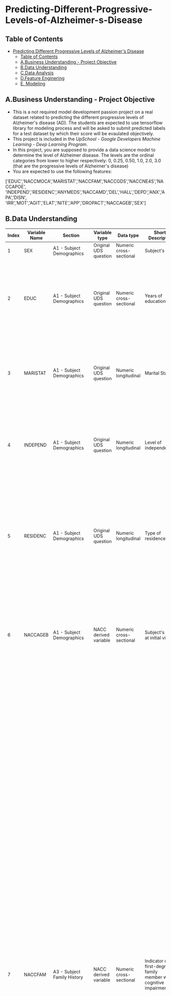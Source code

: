# Predicting-Different-Progressive-Levels-of-Alzheimer-s-Disease

## Table of Contents

- [Predicting Different Progressive Levels of Alzheimer's Disease](#predicting-different-progressive-levels-of-alzheimers-disease)
  - [Table of Contents](#table-of-contents)
  - [A.Business Understanding - Project Objective](#abusiness-understanding---project-objective)
  - [B.Data Understanding](#bdata-understanding)
  - [C.Data Analysis](#cdata-analysis)
  - [D.Feature Enginering](#dfeature-enginering)
  - [E. Modeling](#e-modeling)

## A.Business Understanding - Project Objective

- This is a not required model development passion project on a real dataset related to predicting the different progressive levels of Alzheimer's disease (AD). The students are expected to use tensorflow library for modeling process and will be asked to submit predicted labels for a test dataset by which their score will be evaulated objectively. 
- This project is included in the *UpSchool - Google Developers Machine Learning - Deep Learning Program*. 
- In this project, you are supposed to provide a data science model to determine the level of Alzheimer disease. The levels are the ordinal categories from lower to higher respectively: 0, 0.25, 0.50, 1.0, 2.0, 3.0 (that are the progressive levels of Alzheimer's disease)
- You are expected to use the following features:

['EDUC','NACCMOCA','MARISTAT','NACCFAM','NACCGDS','NACCNE4S','NACCAPOE', 'INDEPEND','RESIDENC','ANYMEDS','NACCAMD','DEL','HALL','DEPD','ANX','APA','DISN', 'IRR','MOT','AGIT','ELAT','NITE','APP','DROPACT','NACCAGEB','SEX']

## B.Data Understanding


| Index | Variable Name | Section                                             | Variable type         | Data type               | Short Descriptor                                                  | Data Source | Allowable codes                                                                                                                                                                                                                                                                                              | Missing Codes | Description / derivation                                                                                                                                                                                                                                                                                                                                                                                                                                                                                                                                                                                                                                                                                                                                                                                                                                                                                                                                                                                                                                                                                                                                                                                                                                                                                                                                                                                                                                                                                                                                                                                                                                                                                                                                                                                                                                                                                                                                                                                                                                                                                                                                                                                                                                        |
| ----- | ------------- | --------------------------------------------------- | --------------------- | ----------------------- | ----------------------------------------------------------------- | ----------- | ------------------------------------------------------------------------------------------------------------------------------------------------------------------------------------------------------------------------------------------------------------------------------------------------------------ | ------------- | --------------------------------------------------------------------------------------------------------------------------------------------------------------------------------------------------------------------------------------------------------------------------------------------------------------------------------------------------------------------------------------------------------------------------------------------------------------------------------------------------------------------------------------------------------------------------------------------------------------------------------------------------------------------------------------------------------------------------------------------------------------------------------------------------------------------------------------------------------------------------------------------------------------------------------------------------------------------------------------------------------------------------------------------------------------------------------------------------------------------------------------------------------------------------------------------------------------------------------------------------------------------------------------------------------------------------------------------------------------------------------------------------------------------------------------------------------------------------------------------------------------------------------------------------------------------------------------------------------------------------------------------------------------------------------------------------------------------------------------------------------------------------------------------------------------------------------------------------------------------------------------------------------------------------------------------------------------------------------------------------------------------------------------------------------------------------------------------------------------------------------------------------------------------------------------------------------------------------------------------------------------- |
| 1     | SEX           | A1 - Subject Demographics                           | Original UDS question | Numeric cross-sectional | Subject's sex                                                     | rdd         | 1 = Male<br>2 = Female                                                                                                                                                                                                                                                                                       |               |                                                                                                                                                                                                                                                                                                                                                                                                                                                                                                                                                                                                                                                                                                                                                                                                                                                                                                                                                                                                                                                                                                                                                                                                                                                                                                                                                                                                                                                                                                                                                                                                                                                                                                                                                                                                                                                                                                                                                                                                                                                                                                                                                                                                                                                                 |
| 2     | EDUC          | A1 - Subject Demographics                           | Original UDS question | Numeric cross-sectional | Years of education                                                | rdd         | 0 - 36<br>99 = Unknown                                                                                                                                                                                                                                                                                       |               | In general,<br>12 = high school or GRE,<br>16 = bachelor's degree,<br>18 = master's degree,<br>20 = doctorate.<br>Note that although this variable is not collected at follow-up visits, the value from the initial visit will be shown at all follow-up visits.                                                                                                                                                                                                                                                                                                                                                                                                                                                                                                                                                                                                                                                                                                                                                                                                                                                                                                                                                                                                                                                                                                                                                                                                                                                                                                                                                                                                                                                                                                                                                                                                                                                                                                                                                                                                                                                                                                                                                                                                |
| 3     | MARISTAT      | A1 - Subject Demographics                           | Original UDS question | Numeric longitudinal    | Marital Status                                                    | rdd         | 1 = Married<br>2 = Widowed<br>3 = Divorced<br>4 = Separated<br>5 = Never married (for marriage was annulled)<br>6 = Living as married/domestic partner<br>8 = Other or unknown                                                                                                                               |               | Note that in v1– 2 there was an option for “other” status. These have been recoded to maristat = 9.                                                                                                                                                                                                                                                                                                                                                                                                                                                                                                                                                                                                                                                                                                                                                                                                                                                                                                                                                                                                                                                                                                                                                                                                                                                                                                                                                                                                                                                                                                                                                                                                                                                                                                                                                                                                                                                                                                                                                                                                                                                                                                                                                             |
| 4     | INDEPEND      | A1 - Subject Demographics                           | Original UDS question | Numeric longitudinal    | Level of independence                                             | rdd         | 1 = Able to live independently<br>2 = Requires some assistance with complex activities<br>3 = Requires some assistance with basic activities<br>4 = Completely dependent<br>9 = Unknown                                                                                                                      |               |                                                                                                                                                                                                                                                                                                                                                                                                                                                                                                                                                                                                                                                                                                                                                                                                                                                                                                                                                                                                                                                                                                                                                                                                                                                                                                                                                                                                                                                                                                                                                                                                                                                                                                                                                                                                                                                                                                                                                                                                                                                                                                                                                                                                                                                                 |
| 5     | RESIDENC      | A1 - Subject Demographics                           | Original UDS question | Numeric longitudinal    | Type of residence                                                 | rdd         | 1 = Single- or multi-family private residence<br>(apartment, condo, house)<br>2 = Retirement community or independent group living<br>3 = Assisted living, adult family home, or boarding home<br>4 = Skilled nursing facility, nursing home, hospital, or hospice<br>9 = Other or unknown                   |               | Note that in v1– 2 there was an option for “other” type of residence. These have been recoded to residenc = 9.                                                                                                                                                                                                                                                                                                                                                                                                                                                                                                                                                                                                                                                                                                                                                                                                                                                                                                                                                                                                                                                                                                                                                                                                                                                                                                                                                                                                                                                                                                                                                                                                                                                                                                                                                                                                                                                                                                                                                                                                                                                                                                                                                  |
| 6     | NACCAGEB      | A1 - Subject Demographics                           | NACC derived variable | Numeric cross-sectional | Subject's age at initial visit                                    | rdd         | 18 - 120                                                                                                                                                                                                                                                                                                     |               | Birth month and year are required elements in the UDS; however, birth day is not collected. To calculate naccageb, birth day is set to 1 for all subjects. Baseline age is then computed as initial visit date minus birth date. Note that although this variable is listed for all visits, it does not change across visits; it is cross-sectional.                                                                                                                                                                                                                                                                                                                                                                                                                                                                                                                                                                                                                                                                                                                                                                                                                                                                                                                                                                                                                                                                                                                                                                                                                                                                                                                                                                                                                                                                                                                                                                                                                                                                                                                                                                                                                                                                                                            |
| 7     | NACCFAM       | A3 - Subject Family History                         | NACC derived variable | Numeric cross-sectional | Indicator of first-degree family member with cognitive impairment | rdd         | 0 = No report of a first-degree family member with cognitive impairment<br>1 = Report of at least one first-degree family member with cognitive impairment<br>9 = Unknown<br>\-4 = Not available: UDS form submitted did not collect data in this way, or a skip pattern precludes response to this question |               | UDS Form A3 version 1 – 2, submitted at all available visits: Subjects reporting at least one parent, sibling, or child with dementia at any visit will have naccfam = 1. Subjects who report no first-degree family members with dementia at all visits where Form A3 is submitted will have naccfam = 0.<br>UDS Form A3 version 3.0 or subsequent versions, submitted at all available visits: If at least one parent, sibling, or child is reported to have both a primary neurological problem/psychiatric condition of cognitive impairment/behavior change (coded as 1) and one of the primary diagnosis codes listed below at any visit, then naccfam = 1. Subjects who report all first-degree family members as having a family history absent of cognitive impairment/psychiatric condition (primary neurological problem/psychiatric condition coded as 2–8) or a primary neurological problem/psychiatric condition is reported (coded as 1), but a code other than those listed below is reported, will have naccfam = 0.<br>For subjects with Form A3 data from multiple form versions, all available data will be included in the calculation of naccfam. For example, if a family history of cognitive impairment is indicated on Form A3 using v3.0 but not on a previous version using v1–2, the subject will still have naccfam = 1.<br>Those with a submitted Form A3 (any version) who are missing data on all first-degree family members are coded as Unknown (naccfam = 9). If some first-degree family members are coded as No and some are coded as Unknown, then they are all coded as Unknown (naccfam = 9).<br>In general, a known history of cognitive impairment reported at any visit supersedes all visits with missing codes. Likewise, an indication of cognitive impairment at any visit supersedes all other visits where a history of cognitive impairment is indicated as not present. In all other conditions where reporting varies, data from the most recent visit are used to calculate naccfam.<br>If Form A3 was never submitted for any version of the UDS, naccfam will take a value of -4. Note that although this variable is listed for all visits, it does not change across visits; it is cross-sectional. |
| 8     | ANYMEDS       | A4 - Subject Medications                            | Original UDS question | Numeric longitudinal    | Subject taking any medications                                    | rdd         | 0 = No<br>1 = Yes<br>\-4 = Did not complete medications form                                                                                                                                                                                                                                                 |               | If the medications form was not completed, then anymeds = - 4.                                                                                                                                                                                                                                                                                                                                                                                                                                                                                                                                                                                                                                                                                                                                                                                                                                                                                                                                                                                                                                                                                                                                                                                                                                                                                                                                                                                                                                                                                                                                                                                                                                                                                                                                                                                                                                                                                                                                                                                                                                                                                                                                                                                                  |
| 9     | NACCAMD       | A4 - Subject Medications                            | NACC derived variable | Numeric longitudinal    | Total number of medications reported at each visit                | rdd         | 0 - 40<br>\-4 = Did not complete medications form                                                                                                                                                                                                                                                            |               | This variable provides the total number of medications reported at a visit including all prescription and over the counter medications reported on UDS Form A4 at a single visit. If the medications form was not completed, then naccamd = -4.                                                                                                                                                                                                                                                                                                                                                                                                                                                                                                                                                                                                                                                                                                                                                                                                                                                                                                                                                                                                                                                                                                                                                                                                                                                                                                                                                                                                                                                                                                                                                                                                                                                                                                                                                                                                                                                                                                                                                                                                                 |
| 10    | CDRGLOB       | B4 CDR® Plus NACC FTLD                              | Original UDS question | Numeric longitudinal    | Global CDR®                                                       | rdd         | 0.0 = No impairment<br>0.5 = Questionable impairment 1.0 = Mild impairment<br>2.0 = Moderate impairment<br>3.0 = Severe impairment                                                                                                                                                                           |               |                                                                                                                                                                                                                                                                                                                                                                                                                                                                                                                                                                                                                                                                                                                                                                                                                                                                                                                                                                                                                                                                                                                                                                                                                                                                                                                                                                                                                                                                                                                                                                                                                                                                                                                                                                                                                                                                                                                                                                                                                                                                                                                                                                                                                                                                 |
| 11    | DEL           | B5 Neuropsychiatric Inventory Questionnaire (NPI-Q) | Original UDS question | Numeric longitudinal    | Delusions in the last month                                       | rdd         | 0 = No<br>1 = Yes<br>9 = Unkown<br>\- 4 = Not available: UDS form submitted did not collect data in this way, or a skip pattern precludes response to this question<br>                                                                                                                                      |               | An option of Unknown (del=9) was added to UDS v3.0 and subsequent versions. Also note that the wording in v3.0 and subsequent versions changed to be consistent with the way the NPI-Q was originally intended to be completed; the wording changes are not expected to affect the essential meaning of the question.                                                                                                                                                                                                                                                                                                                                                                                                                                                                                                                                                                                                                                                                                                                                                                                                                                                                                                                                                                                                                                                                                                                                                                                                                                                                                                                                                                                                                                                                                                                                                                                                                                                                                                                                                                                                                                                                                                                                           |
| 12    | HALL          | B5 Neuropsychiatric Inventory Questionnaire (NPI-Q) | Original UDS question | Numeric longitudinal    | Hallucinations in the last month                                  | rdd         | 0 = No<br>1 = Yes<br>9 = Unkown<br>\- 4 = Not available: UDS form submitted did not collect data in this way, or a skip pattern precludes response to this question<br>                                                                                                                                      |               | An option of Unknown (hall = 9) was added to UDS v3.0 and subsequent versions. Also note that the wording in v3.0 and subsequent versions changed to be consistent with the way the NPI-Q was originally intended to be completed; the wording changes are not expected to affect the essential meaning of the question.                                                                                                                                                                                                                                                                                                                                                                                                                                                                                                                                                                                                                                                                                                                                                                                                                                                                                                                                                                                                                                                                                                                                                                                                                                                                                                                                                                                                                                                                                                                                                                                                                                                                                                                                                                                                                                                                                                                                        |
| 13    | AGIT          | B5 Neuropsychiatric Inventory Questionnaire (NPI-Q) | Original UDS question | Numeric longitudinal    | Agitation or aggression in the last month                         | rdd         | 0 = No<br>1 = Yes<br>9 = Unkown<br>\- 4 = Not available: UDS form submitted did not collect data in this way, or a skip pattern precludes response to this question<br>                                                                                                                                      |               | An option of Unknown (agit = 9) was added to UDS v3.0 and subsequent versions. Also note that the wording in v3.0 and subsequent versions changed to be consistent with the way the NPI-Q was originally intended to be completed; the wording changes are not expected to affect the essential meaning of the question.                                                                                                                                                                                                                                                                                                                                                                                                                                                                                                                                                                                                                                                                                                                                                                                                                                                                                                                                                                                                                                                                                                                                                                                                                                                                                                                                                                                                                                                                                                                                                                                                                                                                                                                                                                                                                                                                                                                                        |
| 14    | DEPD          | B5 Neuropsychiatric Inventory Questionnaire (NPI-Q) | Original UDS question | Numeric longitudinal    | Depression or dysphoria in the last month                         | rdd         | 0 = No<br>1 = Yes<br>9 = Unkown<br>\- 4 = Not available: UDS form submitted did not collect data in this way, or a skip pattern precludes response to this question<br>                                                                                                                                      |               | An option of Unknown (depd = 9) was added to UDS v3.0 and subsequent versions. Also note that the wording in v3.0 and subsequent versions changed to be consistent with the way the NPI-Q was originally intended to be completed; the wording changes are not expected to affect the essential meaning of the question.                                                                                                                                                                                                                                                                                                                                                                                                                                                                                                                                                                                                                                                                                                                                                                                                                                                                                                                                                                                                                                                                                                                                                                                                                                                                                                                                                                                                                                                                                                                                                                                                                                                                                                                                                                                                                                                                                                                                        |
| 15    | ANX           | B5 Neuropsychiatric Inventory Questionnaire (NPI-Q) | Original UDS question | Numeric longitudinal    | Anxiety in the last month                                         | rdd         | 0 = No<br>1 = Yes<br>9 = Unkown<br>\- 4 = Not available: UDS form submitted did not collect data in this way, or a skip pattern precludes response to this question<br>                                                                                                                                      |               | An option of Unknown (anx = 9) was added to UDS v3.0 and subsequent versions. Also note that the wording in v3.0 and subsequent versions changed to be consistent with the way the NPI-Q was originally intended to be completed; the wording changes are not expected to affect the essential meaning of the question.                                                                                                                                                                                                                                                                                                                                                                                                                                                                                                                                                                                                                                                                                                                                                                                                                                                                                                                                                                                                                                                                                                                                                                                                                                                                                                                                                                                                                                                                                                                                                                                                                                                                                                                                                                                                                                                                                                                                         |
| 16    | ELAT          | B5 Neuropsychiatric Inventory Questionnaire (NPI-Q) | Original UDS question | Numeric longitudinal    | Elation or euphoria in the last month                             | rdd         | 0 = No<br>1 = Yes<br>9 = Unkown<br>\- 4 = Not available: UDS form submitted did not collect data in this way, or a skip pattern precludes response to this question<br>                                                                                                                                      |               | An option of Unknown (elat = 9) was added to UDS v3.0 and subsequent versions. Also note that the wording in v3.0 and subsequent versions changed to be consistent with the way the NPI-Q was originally intended to be completed; the wording changes are not expected to affect the essential meaning of the question.                                                                                                                                                                                                                                                                                                                                                                                                                                                                                                                                                                                                                                                                                                                                                                                                                                                                                                                                                                                                                                                                                                                                                                                                                                                                                                                                                                                                                                                                                                                                                                                                                                                                                                                                                                                                                                                                                                                                        |
| 17    | APA           | B5 Neuropsychiatric Inventory Questionnaire (NPI-Q) | Original UDS question | Numeric longitudinal    | Apathy or indifference in the last month                          | rdd         | 0 = No<br>1 = Yes<br>9 = Unkown<br>\- 4 = Not available: UDS form submitted did not collect data in this way, or a skip pattern precludes response to this question<br>                                                                                                                                      |               | An option of Unknown (apa = 9) was added to UDS v3.0 and subsequent versions. Also note that the wording in v3.0 and subsequent versions changed to be consistent with the way the NPI-Q was originally intended to be completed; the wording changes are not expected to affect the essential meaning of the question.                                                                                                                                                                                                                                                                                                                                                                                                                                                                                                                                                                                                                                                                                                                                                                                                                                                                                                                                                                                                                                                                                                                                                                                                                                                                                                                                                                                                                                                                                                                                                                                                                                                                                                                                                                                                                                                                                                                                         |
| 18    | DISN          | B5 Neuropsychiatric Inventory Questionnaire (NPI-Q) | Original UDS question | Numeric longitudinal    | Disinhibition in the last month                                   | rdd         | 0 = No<br>1 = Yes<br>9 = Unkown<br>\- 4 = Not available: UDS form submitted did not collect data in this way, or a skip pattern precludes response to this question<br>                                                                                                                                      |               | An option of Unknown (disn = 9) was added to UDS v3.0 and subsequent versions. Also note that the wording in v3.0 and subsequent versions changed to be consistent with the way the NPI-Q was originally intended to be completed; the wording changes are not expected to affect the essential meaning of the question.                                                                                                                                                                                                                                                                                                                                                                                                                                                                                                                                                                                                                                                                                                                                                                                                                                                                                                                                                                                                                                                                                                                                                                                                                                                                                                                                                                                                                                                                                                                                                                                                                                                                                                                                                                                                                                                                                                                                        |
| 19    | IRR           | B5 Neuropsychiatric Inventory Questionnaire (NPI-Q) | Original UDS question | Numeric longitudinal    | Irritability or lability in the last month                        | rdd         | 0 = No<br>1 = Yes<br>9 = Unkown<br>\- 4 = Not available: UDS form submitted did not collect data in this way, or a skip pattern precludes response to this question<br>                                                                                                                                      |               | An option of Unknown (irr = 9) was added to UDS v3.0 and subsequent versions. Also note that the wording in v3.0 and subsequent versions changed to be consistent with the way the NPI-Q was originally intended to be completed; the wording changes are not expected to affect the essential meaning of the question.                                                                                                                                                                                                                                                                                                                                                                                                                                                                                                                                                                                                                                                                                                                                                                                                                                                                                                                                                                                                                                                                                                                                                                                                                                                                                                                                                                                                                                                                                                                                                                                                                                                                                                                                                                                                                                                                                                                                         |
| 20    | MOT           | B5 Neuropsychiatric Inventory Questionnaire (NPI-Q) | Original UDS question | Numeric longitudinal    | Motor disturbance in the last month                               | rdd         | 0 = No<br>1 = Yes<br>9 = Unkown<br>\- 4 = Not available: UDS form submitted did not collect data in this way, or a skip pattern precludes response to this question<br>                                                                                                                                      |               | An option of Unknown (mot = 9) was added to UDS v3.0 and subsequent versions. Also note that the wording in v3.0 and subsequent versions changed to be consistent with the way the NPI-Q was originally intended to be completed; the wording changes are not expected to affect the essential meaning of the question.                                                                                                                                                                                                                                                                                                                                                                                                                                                                                                                                                                                                                                                                                                                                                                                                                                                                                                                                                                                                                                                                                                                                                                                                                                                                                                                                                                                                                                                                                                                                                                                                                                                                                                                                                                                                                                                                                                                                         |
| 21    | NITE          | B5 Neuropsychiatric Inventory Questionnaire (NPI-Q) | Original UDS question | Numeric longitudinal    | Nighttime behaviors in the last month                             | rdd         | 0 = No<br>1 = Yes<br>9 = Unkown<br>\- 4 = Not available: UDS form submitted did not collect data in this way, or a skip pattern precludes response to this question<br>                                                                                                                                      |               | An option of Unknown (nite = 9) was added to UDS v3.0 and subsequent versions. Also note that the wording in v3.0 and subsequent versions changed to be consistent with the way the NPI-Q was originally intended to be completed; the wording changes are not expected to affect the essential meaning of the question.                                                                                                                                                                                                                                                                                                                                                                                                                                                                                                                                                                                                                                                                                                                                                                                                                                                                                                                                                                                                                                                                                                                                                                                                                                                                                                                                                                                                                                                                                                                                                                                                                                                                                                                                                                                                                                                                                                                                        |
| 22    | APP           | B5 Neuropsychiatric Inventory Questionnaire (NPI-Q) | Original UDS question | Numeric longitudinal    | Appetite and eating problems in the last month                    | rdd         | 0 = No<br>1 = Yes<br>9 = Unkown<br>\- 4 = Not available: UDS form submitted did not collect data in this way, or a skip pattern precludes response to this question<br>                                                                                                                                      |               | An option of Unknown (app = 9) was added to UDS v3.0 and subsequent versions. Also note that the wording in v3.0 and subsequent versions changed to be consistent with the way the NPI-Q was originally intended to be completed; the wording changes are not expected to affect the essential meaning of the question.                                                                                                                                                                                                                                                                                                                                                                                                                                                                                                                                                                                                                                                                                                                                                                                                                                                                                                                                                                                                                                                                                                                                                                                                                                                                                                                                                                                                                                                                                                                                                                                                                                                                                                                                                                                                                                                                                                                                         |
| 23    | NACCGDS       | B6 Geriatric Depression Scale (GDS)                 | NACC derived variable | Numeric longitudinal    | Total GDS Score                                                   | rdd         | 0 - 15<br>88 = Could not be calculated<br>\- 4 = Not available: UDS form submitted did not collect data in this way, or a skip pattern precludes response to this question                                                                                                                                   |               | In earlier versions of the UDS, Centers were not given instructions on how to calculate the total GDS score if three or fewer GDS items were missing. NACC has created a new derived variable for Total GDS score so that subjects who were given the GDS in the earlier versions of UDS v1 will have a total GDS score if they skipped three or fewer items on the questionnaire. If the subject was missing more than three of the 15 items on the GDS for any UDS version, naccgds = 88. The UDS Coding Guidebook for Form B6 provides the algorithm for calculating the GDS score when three or fewer items are missing.                                                                                                                                                                                                                                                                                                                                                                                                                                                                                                                                                                                                                                                                                                                                                                                                                                                                                                                                                                                                                                                                                                                                                                                                                                                                                                                                                                                                                                                                                                                                                                                                                                    |
| 24    | DROPACT       | B6 Geriatric Depression Scale (GDS)                 | Original UDS question | Numeric longitudinal    | Have you dropped many of your activities and interests?           | rdd         | 0 = No<br>1 = Yes<br>9 = Did not answer<br>\- 4 = Not available: UDS form submitted did not collect data in this way, or a skip pattern precludes response to this question<br>                                                                                                                              |               | Note that an option of 9 = Did not answer was added to UDS v3.0 and subsequent versions.                                                                                                                                                                                                                                                                                                                                                                                                                                                                                                                                                                                                                                                                                                                                                                                                                                                                                                                                                                                                                                                                                                                                                                                                                                                                                                                                                                                                                                                                                                                                                                                                                                                                                                                                                                                                                                                                                                                                                                                                                                                                                                                                                                        |
| 25    | NACCAPOE      |                                                     | NACC derived variable | Numeric cross-sectional | APOE genotype                                                     | rdd-genetic | 1 = e3,e3<br>2 = e3,e4<br>3 = e3,e2<br>4 = e4,e4<br>5 = e4,e2<br>6 = e2,e2<br>9 = Missing/ unknown/ not assessed                                                                                                                                                                                             |               | APOE genotype is run independently by the ADC and reported to NACC on the NACC Neuropathology Form. APOE genotype is also reported by ADGC and NCRAD. In the rare case that the ADC-reported genotype and the genotype reported by ADGC are not the same, the genotype is set to 9 = Missing for that subject.                                                                                                                                                                                                                                                                                                                                                                                                                                                                                                                                                                                                                                                                                                                                                                                                                                                                                                                                                                                                                                                                                                                                                                                                                                                                                                                                                                                                                                                                                                                                                                                                                                                                                                                                                                                                                                                                                                                                                  |
| 26    | NACCNE4S      |                                                     | NACC derived variable | Numeric cross-sectional | Number of APOE e4 alleles                                         | rdd-genetic | 0 = No e4 allele<br>1 = 1 copy of e4 allele<br>2 = 2 copies of e4 allele<br>9 = Missing/ unknown/ not assessed                                                                                                                                                                                               |               | APOE genotype is run independently by the ADC and reported to NACC on the NACC Neuropathology Form. APOE genotype is also reported by ADGC and NCRAD. In the rare case that the ADC-reported genotype and the genotype reported by ADGC are not the same, the genotype is set to 9 = Missing for that subject.                                                                                                                                                                                                                                                                                                                                                                                                                                                                                                                                                                                                                                                                                                                                                                                                                                                                                                                                                                                                                                                                                                                                                                                                                                                                                                                                                                                                                                                                                                                                                                                                                                                                                                                                                                                                                                                                                                                                                  |

- The shape of the dataset is (9180, 38)
  - There are 9180 observations and 38 variables.
- There is no missing values in the dataset.
- In 38 variables, 32 of them contain categorical data, 6 of them numerical data and 32 nominal data.
  - Categorical column names: ['NACCFAM', 'NACCNE4S', 'ANYMEDS', 'DEL', 'HALL', 'DEPD', 'ANX', 'APA', 'DISN', 'IRR', 'MOT', 'AGIT', 'ELAT', 'NITE', 'APP', 'DROPACT', 'SEX', 'MARISTAT_1', 'MARISTAT_2', 'MARISTAT_3', 'MARISTAT_4', 'MARISTAT_5', 'MARISTAT_6', 'INDEPEND_1', 'INDEPEND_2', 'INDEPEND_3', 'INDEPEND_4', 'RESIDENC_1', 'RESIDENC_2', 'RESIDENC_3', 'RESIDENC_4', 'CDRGLOB'] 
  - Numerical column names: ['EDUC', 'NACCMOCA', 'NACCGDS', 'NACCAPOE', 'NACCAMD', 'NACCAGEB']
  - Nominal column names: ['NACCFAM', 'NACCNE4S', 'ANYMEDS', 'DEL', 'HALL', 'DEPD', 'ANX', 'APA', 'DISN', 'IRR', 'MOT', 'AGIT', 'ELAT', 'NITE', 'APP', 'DROPACT', 'SEX', 'MARISTAT_1', 'MARISTAT_2', 'MARISTAT_3', 'MARISTAT_4', 'MARISTAT_5', 'MARISTAT_6', 'INDEPEND_1', 'INDEPEND_2', 'INDEPEND_3', 'INDEPEND_4', 'RESIDENC_1', 'RESIDENC_2', 'RESIDENC_3', 'RESIDENC_4', 'CDRGLOB']


![Histogram of Binary Target Categories (Before SMOTE Oversampling)](Histogram%20of%20Binary%20Target%20Categories%20(Before%20SMOTE%20Oversampling).png)

## C.Data Analysis

- No data dropping process was performed.
- Quantile values were determined as 0.25 and 0.75, and the values above these values were perceived as outlier and the upper and lower values were equalized to Threshold values.
- There was no missing data.

![](Relationship%20between%20B5%20Neuropsychiatric%20Inventory%20Questionnaire%20Features%20-%20Sex%20-%20Alzheimer%20Impairment%20Level.png)

- In both male and female patients, it was observed that anxiety, depression, irritability and apathy values affect moderate impairment.
- Chi-Square test was performed for nominal variables.At the end of this, the P-Value value of more than 0.5 ['naccfam', 'maristat_4', 'maristat_6'] was decided not to use the model.
- ANOVA test was performed for numerical variables. At the end of this, it was observed that the P-Value value was not larger than 0.5.

## D.Feature Enginering

- Label Encoding was performed. But it was found that there was no column that should be made Label Encoding.
- One-Hot Encoding was performed. At the end of this, It was observed that this process should be done in two features (['NACCNE4S', 'NACCAPOE']).

## E. Modeling

- The data imbalance in the train datas was removed with Smote OversamPling before the model was performed.

![Histogram of Binary Target Categories (After SMOTE Oversampling)](Histogram%20of%20Binary%20Target%20Categories%20(After%20SMOTE%20Oversampling).png)

- Two different stages were established in models.
  - Baseline Model
  - Estimator / Classifier Selection (Hyperparameter Tuning)

![Comparison of Validation Accuracy Result - Validation Tunned Accuracy Result](Comparison%20of%20Validation%20Accuracy%20Result%20-%20Validation%20Tunned%20Accuracy%20Result.png)

![Comparison of Test Accuracy Result - Test Tunned Accuracy Result](Comparison%20of%20Test%20Accuracy%20Result%20-%20Test%20Tunned%20Accuracy%20Result.png)
